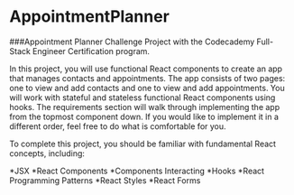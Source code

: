 # AppointmentPlanner
###Appointment Planner Challenge Project with the Codecademy Full-Stack Engineer Certification program.

In this project, you will use functional React components to create an app that manages contacts and appointments. 
The app consists of two pages: one to view and add contacts and one to view and add appointments.
You will work with stateful and stateless functional React components using hooks. The requirements section will walk through 
implementing the app from the topmost component down. If you would like to implement it in a different order, feel free to do what is comfortable for you.

To complete this project, you should be familiar with fundamental React concepts, including:

*JSX
*React Components
*Components Interacting
*Hooks
*React Programming Patterns
*React Styles
*React Forms

